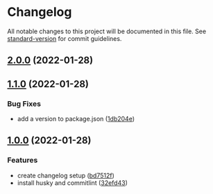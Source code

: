 # Changelog

All notable changes to this project will be documented in this file. See [standard-version](https://github.com/conventional-changelog/standard-version) for commit guidelines.

## [2.0.0](https://gitlab.com/concepta/rockets/rockets/compare/v1.1.0...v2.0.0) (2022-01-28)

## [1.1.0](https://gitlab.com/concepta/rockets/rockets/compare/v1.0.0...v1.1.0) (2022-01-28)


### Bug Fixes

* add a version to package.json ([1db204e](https://gitlab.com/concepta/rockets/rockets/commit/1db204ee1217233a3ffc70b6cfaa65085cc7dac0))

## [1.0.0](https://gitlab.com/concepta/rockets/rockets/compare/v3.0.2...v1.0.0) (2022-01-28)

### Features

- create changelog setup ([bd7512f](https://gitlab.com/concepta/rockets/rockets/commit/bd7512f894dcd1bb7d2652f315e08163d72b773d))
- install husky and commitlint ([32efd43](https://gitlab.com/concepta/rockets/rockets/commit/32efd43cf15281d86b02daf5d279191f7db23399))
